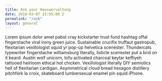 ```yaml
---
title: Ask your Hauswervaltung
date: 2018-03-07 15:55:00 Z
permalink: "/ask"
layout: general
---
```


Lorem ipsum dolor amet pabst cray kickstarter trust fund hashtag offal fingerstache viral irony green juice. Sustainable crucifix truffaut gastropub, flexitarian vexillologist squid yr pop-up helvetica scenester. Thundercats typewriter fingerstache williamsburg literally, listicle scenester put a bird on it beard. Austin wolf unicorn, tofu activated charcoal keytar keffiyeh tattooed heirloom ethical hot chicken. Vexillologist literally DIY semiotics hell of flexitarian cardigan. Asymmetrical cloud bread hexagon distillery pitchfork la croix, skateboard lumbersexual enamel pin squid iPhone.